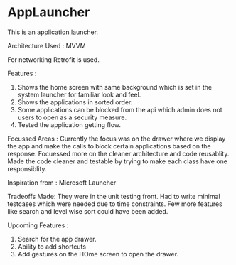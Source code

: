 # AppLauncher

This is an application launcher. 

Architecture Used : MVVM

For networking Retrofit is used.

Features : 

1. Shows the home screen with same background which is set in the system launcher for familiar look and feel.
2. Shows the applications in sorted order.
3. Some applications can be blocked from the api which admin does not users to open as a security measure.
4. Tested the application getting flow.

Focussed Areas : Currently the focus was on the drawer where we display the app and make the calls to block certain applications based on the response. Focuessed more
on the cleaner architecture and code reusablity. Made the code cleaner and testable by trying to make each class have one responsiblity.

Inspiration from : Microsoft Launcher

Tradeoffs Made: They were in the unit testing front. Had to write minimal testcases which were needed due to time constraints. Few more features like search and level wise sort could have been added.

Upcoming Features : 
1. Search for the app drawer. 
2. Ability to add shortcuts
3. Add gestures on the HOme screen to open the drawer.
